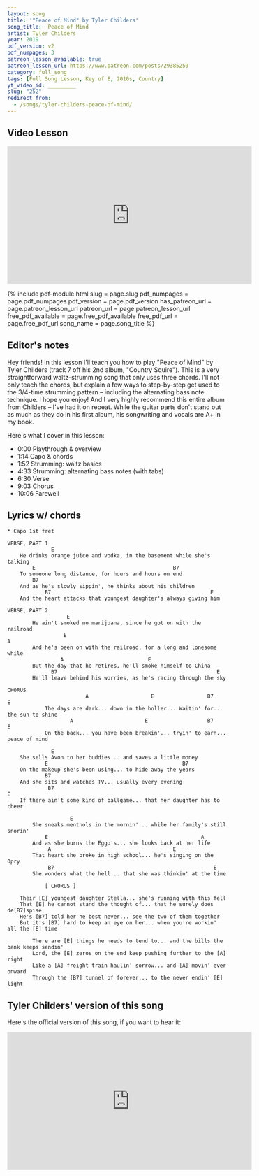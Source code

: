 ```yaml
---
layout: song
title: '"Peace of Mind" by Tyler Childers'
song_title:  Peace of Mind
artist: Tyler Childers
year: 2019
pdf_version: v2
pdf_numpages: 3
patreon_lesson_available: true
patreon_lesson_url: https://www.patreon.com/posts/29385250
category: full_song
tags: [Full Song Lesson, Key of E, 2010s, Country]
yt_video_id: _________
slug: "252"
redirect_from:
  - /songs/tyler-childers-peace-of-mind/
---
```


## Video Lesson

<iframe width="560" height="315" src="https://www.youtube.com/embed/NAbmPt6n9Tg?showinfo=0" frameborder="0" allowfullscreen></iframe>

<!-- Coming soon! -->

{% include pdf-module.html slug = page.slug pdf_numpages = page.pdf_numpages pdf_version = page.pdf_version has_patreon_url = page.patreon_lesson_url patreon_url = page.patreon_lesson_url free_pdf_available = page.free_pdf_available free_pdf_url = page.free_pdf_url song_name = page.song_title %}

## Editor's notes

Hey friends! In this lesson I'll teach you how to play "Peace of Mind" by Tyler Childers (track 7 off his 2nd album, "Country Squire"). This is a very straightforward waltz-strumming song that only uses three chords. I'll not only teach the chords, but explain a few ways to step-by-step get used to the 3/4-time strumming pattern – including the alternating bass note technique. I hope you enjoy! And I very highly recommend this entire album from Childers – I've had it on repeat. While the guitar parts don't stand out as much as they do in his first album, his songwriting and vocals are A+ in my book.

Here's what I cover in this lesson:

- 0:00 Playthrough & overview
- 1:14 Capo & chords
- 1:52 Strumming: waltz basics
- 4:33 Strumming: alternating bass notes (with tabs)
- 6:30 Verse
- 9:03 Chorus
- 10:06 Farewell

## Lyrics w/ chords

    * Capo 1st fret

    VERSE, PART 1
                  E
        He drinks orange juice and vodka, in the basement while she's talking
            E                                            B7
        To someone long distance, for hours and hours on end
            B7
        And as he's slowly sippin', he thinks about his children
                B7                                                   E
        And the heart attacks that youngest daughter's always giving him

    VERSE, PART 2
                       E
            He ain't smoked no marijuana, since he got on with the railroad
                      E                                                   A
            And he's been on with the railroad, for a long and lonesome while
                     A                           E
            But the day that he retires, he'll smoke himself to China
                  B7                                                   E
            He'll leave behind his worries, as he's racing through the sky

    CHORUS
                             A                    E                 B7                 E
                The days are dark... down in the holler... Waitin' for... the sun to shine
                        A                       E                   B7               E
                On the back... you have been breakin'... tryin' to earn... peace of mind

                  E
        She sells Avon to her buddies... and saves a little money
                E                                           B7
        On the makeup she's been using... to hide away the years
                B7
        And she sits and watches TV... usually every evening
                 B7                                                        E
        If there ain't some kind of ballgame... that her daughter has to cheer

                        E
            She sneaks menthols in the mornin'... while her family's still snorin'
                E                                                 A
            And as she burns the Eggo's... she looks back at her life
                 A                                       E
            That heart she broke in high school... he's singing on the Opry
                 B7                                                   E
            She wonders what the hell... that she was thinkin' at the time

                [ CHORUS ]

        Their [E] youngest daughter Stella... she's running with this fell
        That [E] he cannot stand the thought of... that he surely does de[B7]spise
        He's [B7] told her he best never... see the two of them together
        But it's [B7] hard to keep an eye on her... when you're workin' all the [E] time

            There are [E] things he needs to tend to... and the bills the bank keeps sendin'
            Lord, the [E] zeros on the end keep pushing further to the [A] right
            Like a [A] freight train haulin' sorrow... and [A] movin' ever onward
            Through the [B7] tunnel of forever... to the never endin' [E] light

## Tyler Childers' version of this song

Here's the official version of this song, if you want to hear it:

<iframe width="560" height="315" src="https://www.youtube.com/embed/RgudUwFHSqE" frameborder="0" allow="accelerometer; autoplay; encrypted-media; gyroscope; picture-in-picture" allowfullscreen></iframe>
